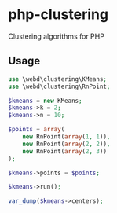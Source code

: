 php-clustering
==============

Clustering algorithms for PHP

Usage
-----

```php
use \webd\clustering\KMeans;
use \webd\clustering\RnPoint;

$kmeans = new KMeans;
$kmeans->k = 2;
$kmeans->n = 10;

$points = array(
    new RnPoint(array(1, 1)),
    new RnPoint(array(2, 2)),
    new RnPoint(array(2, 3))
);

$kmeans->points = $points;

$kmeans->run();

var_dump($kmeans->centers);
```